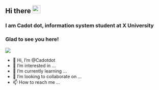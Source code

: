 <!-- welcome message -->
 <h2>Hi there <img src="https://media.giphy.com/media/hvRJCLFzcasrR4ia7z/giphy.gif" width="25px"></h2>
 <h3> I am Cadot dot, information system student at X University </h3>
 <h3>Glad to see you here!</h3>

<!-- retro visitor counter -->
  ![](https://komarev.com/ghpvc/?username=Cadotdot&color=58a4b0&label=VIEWS)

- 👋 Hi, I’m @Cadotdot
- 👀 I’m interested in ...
- 🌱 I’m currently learning ...
- 💞️ I’m looking to collaborate on ...
- 📫 How to reach me ...

<!---
Cadotdot/Cadotdot is a ✨ special ✨ repository because its `README.md` (this file) appears on your GitHub profile.
You can click the Preview link to take a look at your changes.
--->
